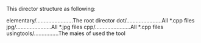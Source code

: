 This director structure as following:

elementary/........................The root director
	dot/.......................All *.cpp files
	jpg/.......................All *.jpg files
	cpp/.......................All *.cpp files
	usingtools/................The maies of used the tool
